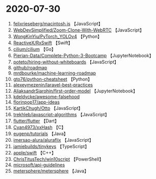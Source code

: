 # 2020-07-30

1. [felixrieseberg/macintosh.js](https://github.com/felixrieseberg/macintosh.js) 【JavaScript】
2. [WebDevSimplified/Zoom-Clone-With-WebRTC](https://github.com/WebDevSimplified/Zoom-Clone-With-WebRTC) 【JavaScript】
3. [WongKinYiu/PyTorch_YOLOv4](https://github.com/WongKinYiu/PyTorch_YOLOv4) 【Python】
4. [ReactiveX/RxSwift](https://github.com/ReactiveX/RxSwift) 【Swift】
5. [cilium/cilium](https://github.com/cilium/cilium) 【Go】
6. [Pierian-Data/Complete-Python-3-Bootcamp](https://github.com/Pierian-Data/Complete-Python-3-Bootcamp) 【JupyterNotebook】
7. [poteto/hiring-without-whiteboards](https://github.com/poteto/hiring-without-whiteboards) 【JavaScript】
8. [github/roadmap](https://github.com/github/roadmap) 
9. [mrdbourke/machine-learning-roadmap](https://github.com/mrdbourke/machine-learning-roadmap) 
10. [gto76/python-cheatsheet](https://github.com/gto76/python-cheatsheet) 【Python】
11. [alexeymezenin/laravel-best-practices](https://github.com/alexeymezenin/laravel-best-practices) 
12. [AliaksandrSiarohin/first-order-model](https://github.com/AliaksandrSiarohin/first-order-model) 【JupyterNotebook】
13. [kdeldycke/awesome-falsehood](https://github.com/kdeldycke/awesome-falsehood) 
14. [florinpop17/app-ideas](https://github.com/florinpop17/app-ideas) 
15. [KartikChugh/Otto](https://github.com/KartikChugh/Otto) 【JavaScript】
16. [trekhleb/javascript-algorithms](https://github.com/trekhleb/javascript-algorithms) 【JavaScript】
17. [flutter/flutter](https://github.com/flutter/flutter) 【Dart】
18. [Cyan4973/xxHash](https://github.com/Cyan4973/xxHash) 【C】
19. [eugenp/tutorials](https://github.com/eugenp/tutorials) 【Java】
20. [imersao-alura/aluraflix](https://github.com/imersao-alura/aluraflix) 【JavaScript】
21. [jamiebuilds/tinykeys](https://github.com/jamiebuilds/tinykeys) 【TypeScript】
22. [apple/swift](https://github.com/apple/swift) 【C++】
23. [ChrisTitusTech/win10script](https://github.com/ChrisTitusTech/win10script) 【PowerShell】
24. [microsoft/api-guidelines](https://github.com/microsoft/api-guidelines) 
25. [metersphere/metersphere](https://github.com/metersphere/metersphere) 【Java】
